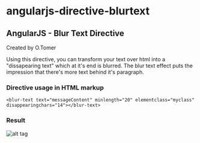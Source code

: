 # angularjs-directive-blurtext
## AngularJS - Blur Text Directive
 Created by O.Tomer
 
Using this directive, you can transform your text over html into a "dissapearing text" which at it's end is blurred.
The blur text effect puts the impression that there's more text behind it's paragraph.

### Directive usage in HTML markup

`<blur-text text="messageContent" minlength="20" elementclass="myclass" disappearingchars="14"></blur-text>`

### Result

![alt tag](http://s7.postimg.org/3za5kqbd7/blurtext.png)
